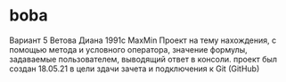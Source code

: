 # boba
Вариант 5 Ветова Диана 1991с MaxMin Проект на тему нахождения, с помощью метода и условного оператора, значение формулы, задаваемые пользователем, выводящий ответ в консоли. проект был создан 18.05.21 в цели здачи зачета и подключения к Git (GitHub)
